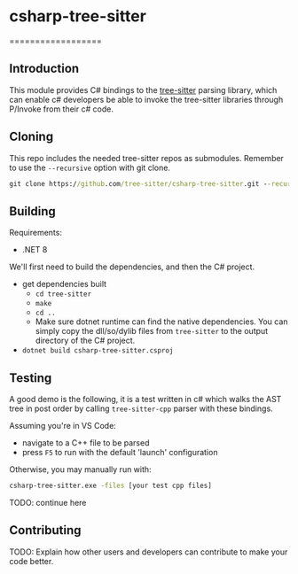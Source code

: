 # csharp-tree-sitter
==================

## Introduction
This module provides C# bindings to the [tree-sitter](https://github.com/tree-sitter/tree-sitter) parsing library, which can enable c# developers be able to invoke the tree-sitter libraries through P/Invoke from their c# code.

## Cloning

This repo includes the needed tree-sitter repos as submodules.  Remember to use the `--recursive` option with git clone.

```cmd
git clone https://github.com/tree-sitter/csharp-tree-sitter.git --recursive
```

## Building

Requirements:
- .NET 8

We'll first need to build the dependencies, and then the C# project.

- get dependencies built
  - `cd tree-sitter`
  - `make`
  - `cd ..`
  - Make sure dotnet runtime can find the native dependencies. You can simply copy the dll/so/dylib files from `tree-sitter` to the output directory of the C# project.
- `dotnet build csharp-tree-sitter.csproj`

## Testing

A good demo is the following, it is a test written in c# which walks the AST tree in post order by calling `tree-sitter-cpp` parser with these bindings.

Assuming you're in VS Code:
- navigate to a C++ file to be parsed
- press `F5` to run with the default 'launch' configuration

Otherwise, you may manually run with:

```cmd
csharp-tree-sitter.exe -files [your test cpp files]
```

TODO: continue here

## Contributing

TODO: Explain how other users and developers can contribute to make your code better.
